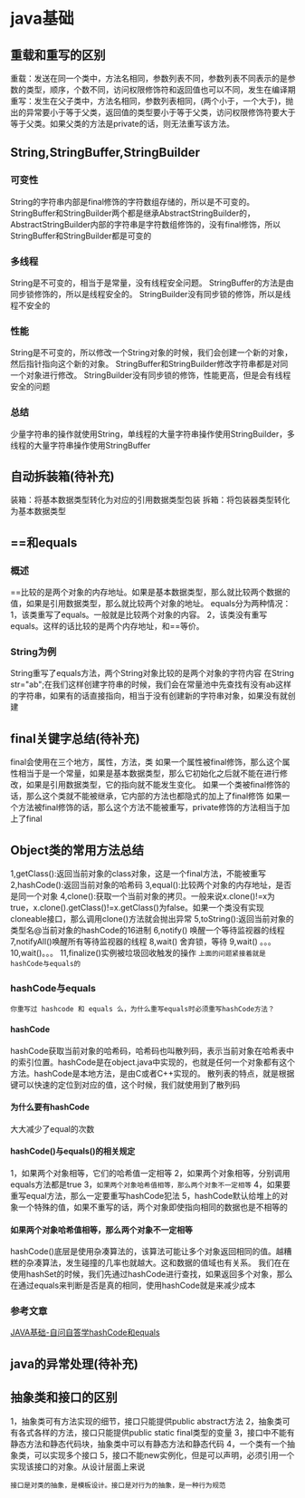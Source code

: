 # java基础
## 重载和重写的区别
重载：发送在同一个类中，方法名相同，参数列表不同，参数列表不同表示的是参数的类型，顺序，个数不同，访问权限修饰符和返回值也可以不同，发生在编译期
重写：发生在父子类中，方法名相同，参数列表相同，(两个小于，一个大于)，抛出的异常要小于等于父类，返回值的类型要小于等于父类，访问权限修饰符要大于等于父类。如果父类的方法是private的话，则无法重写该方法。
## String,StringBuffer,StringBuilder
### 可变性
String的字符串内部是final修饰的字符数组存储的，所以是不可变的。
StringBuffer和StringBuilder两个都是继承AbstractStringBuilder的，AbstractStringBuilder内部的字符串是字符数组修饰的，没有final修饰，所以StringBuffer和StringBuilder都是可变的
### 多线程
String是不可变的，相当于是常量，没有线程安全问题。
StringBuffer的方法是由同步锁修饰的，所以是线程安全的。
StringBuilder没有同步锁的修饰，所以是线程不安全的
### 性能
String是不可变的，所以修改一个String对象的时候，我们会创建一个新的对象，然后指针指向这个新的对象。
StringBuffer和StringBuilder修改字符串都是对同一个对象进行修改。
StringBuilder没有同步锁的修饰，性能更高，但是会有线程安全的问题
### 总结
少量字符串的操作就使用String，单线程的大量字符串操作使用StringBuilder，多线程的大量字符串操作使用StringBuffer
## 自动拆装箱(待补充)
装箱：将基本数据类型转化为对应的引用数据类型包装
拆箱：将包装器类型转化为基本数据类型
## ==和equals
### 概述
==比较的是两个对象的内存地址。如果是基本数据类型，那么就比较两个数据的值，如果是引用数据类型，那么就比较两个对象的地址。
equals分为两种情况：
1，该类重写了equals。一般就是比较两个对象的内容。
2，该类没有重写equals。这样的话比较的是两个内存地址，和==等价。
### String为例
String重写了equals方法，两个String对象比较的是两个对象的字符内容
在String str="ab";在我们这样创建字符串的时候，我们会在常量池中先查找有没有ab这样的字符串，如果有的话直接指向，相当于没有创建新的字符串对象，如果没有就创建
## final关键字总结(待补充)
final会使用在三个地方，属性，方法，类
如果一个属性被final修饰，那么这个属性相当于是一个常量，如果是基本数据类型，那么它初始化之后就不能在进行修改，如果是引用数据类型，它的指向就不能发生变化。
如果一个类被final修饰的话，那么这个类就不能被继承，它内部的方法也都隐式的加上了final修饰
如果一个方法被final修饰的话，那么这个方法不能被重写，private修饰的方法相当于加上了final
## Object类的常用方法总结
1,getClass():返回当前对象的class对象，这是一个final方法，不能被重写
2,hashCode():返回当前对象的哈希码
3,equal():比较两个对象的内存地址，是否是同一个对象
4,clone():获取一个当前对象的拷贝。一般来说x.clone()!=x为true，x.clone().getClass()!=x.getClass()为false。如果一个类没有实现cloneable接口，那么调用clone()方法就会抛出异常
5,toString():返回当前对象的类型名@当前对象的hashCode的16进制
6,notify() 唤醒一个等待监视器的线程
7,notifyAll()唤醒所有等待监视器的线程
8,wait() 舍弃锁，等待
9,wait() 。。。
10,wait()。。。
11,finalize()实例被垃圾回收触发的操作
`上面的问题紧接着就是hashCode与equals的`
###  hashCode与equals
`你重写过 hashcode 和 equals 么，为什么重写equals时必须重写hashCode方法？`
#### hashCode
hashCode获取当前对象的哈希码，哈希码也叫散列码，表示当前对象在哈希表中的索引位置。hashCode是在object.java中实现的，也就是任何一个对象都有这个方法。hashCode是本地方法，是由C或者C++实现的。
散列表的特点，就是根据键可以快速的定位到对应的值，这个时候，我们就使用到了散列码
#### 为什么要有hashCode
大大减少了equal的次数
#### hashCode()与equals()的相关规定
1，如果两个对象相等，它们的哈希值一定相等
2，如果两个对象相等，分别调用equals方法都是true
3，`如果两个对象哈希值相等，那么两个对象不一定相等`
4，如果要重写equal方法，那么一定要重写hashCode犯法
5，hashCode默认给堆上的对象一个特殊的值，如果不重写的话，两个对象即使指向相同的数据也是不相等的
#### 如果两个对象哈希值相等，那么两个对象不一定相等
hashCode()底层是使用杂凑算法的，该算法可能让多个对象返回相同的值。越糟糕的杂凑算法，发生碰撞的几率也就越大。这和数据的值域也有关系。
我们在在使用hashSet的时候，我们先通过hashCode进行查找，如果返回多个对象，那么在通过equals来判断是否是真的相同，使用hashCode就是来减少成本
### 参考文章
[JAVA基础-自问自答学hashCode和equals](https://juejin.im/post/59b25f825188257e7e11500c)
## java的异常处理(待补充)
## 抽象类和接口的区别
1，抽象类可有方法实现的细节，接口只能提供public abstract方法
2，抽象类可有各式各样的方法，接口只能提供public static final类型的变量
3，接口中不能有静态方法和静态代码块，抽象类中可以有静态方法和静态代码
4，一个类有一个抽象类，可以实现多个接口
5，接口不能new实例化，但是可以声明，必须引用一个实现该接口的对象。从设计层面上来说
```
接口是对类的抽象，是模板设计。接口是对行为的抽象，是一种行为规范
```
